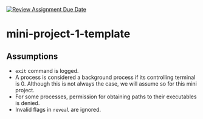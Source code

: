 [![Review Assignment Due Date](https://classroom.github.com/assets/deadline-readme-button-22041afd0340ce965d47ae6ef1cefeee28c7c493a6346c4f15d667ab976d596c.svg)](https://classroom.github.com/a/Qiz9msrr)
# mini-project-1-template

## Assumptions
- `exit` command is logged.
- A process is considered a background process if its controlling terminal is 0. Although this is not always the case, we will assume so for this mini project.
- For some processes, permission for obtaining paths to their executables is denied.
- Invalid flags in `reveal` are ignored.
